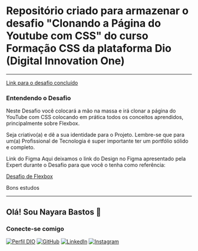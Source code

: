 # Repositório criado para armazenar o desafio "Clonando a Página do Youtube com CSS" do curso Formação CSS da plataforma Dio (Digital Innovation One)
-------------------------
[Link para o desafio concluído](https://nayarabr.github.io/css-youtube-clone/)
### Entendendo o Desafio
Neste Desafio você colocará a mão na massa e irá clonar a página do YouTube com CSS colocando em prática todos os conceitos aprendidos, principalmente sobre Flexbox.
 
Seja criativo(a) e dê a sua identidade para o Projeto. Lembre-se que para um(a) Profissional de Tecnologia é super importante ter um portfólio sólido e completo.
 
Link do Figma
Aqui deixamos o link do Design no Figma apresentado pela Expert durante o Desafio para que você o tenha como referência:

[Desafio de Flexbox](https://www.figma.com/file/lrRWUZPKnqMDZrSDJmZxUS/Desafio-de-Flexbox---DIO?type=design&node-id=0-1&mode=design&t=evPgJG8E4EIyjmk8-0)
 
Bons estudos

------------------------

## Olá! Sou Nayara Bastos 💜

### Conecte-se comigo
[![Perfil DIO](https://img.shields.io/badge/-Meu%20Perfil%20na%20DIO-886CE4?style=for-the-badge)](https://web.dio.me/users/nayarabr1992)
[![GitHub](https://img.shields.io/badge/GitHub-100000?style=for-the-badge&logo=github&logoColor=white)](https://github.com/nayarabr)
[![LinkedIn](https://img.shields.io/badge/LinkedIn-0077B5?style=for-the-badge&logo=linkedin&logoColor=white)](https://www.linkedin.com/in/nayara-bastos/)
[![Instagram](https://img.shields.io/badge/-Instagram-%23E4405F?style=for-the-badge&logo=instagram&logoColor=white)](https://www.instagram.com/naybrbastos/)
